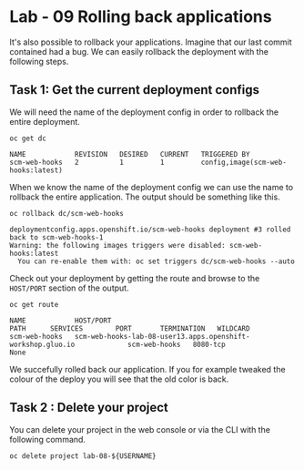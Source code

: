 # Lab - 09 Rolling back applications

It's also possible to rollback your applications. Imagine that our last commit
contained had a bug. We can easily rollback the deployment with the following 
steps.

## Task 1:  Get the current deployment configs

We will need the name of the deployment config in order to rollback the entire
deployment.

```
oc get dc

NAME            REVISION   DESIRED   CURRENT   TRIGGERED BY
scm-web-hooks   2          1         1         config,image(scm-web-hooks:latest)
```

When we know the name of the deployment config we can use the name to rollback 
the entire application. The output should be something like this.

```
oc rollback dc/scm-web-hooks

deploymentconfig.apps.openshift.io/scm-web-hooks deployment #3 rolled back to scm-web-hooks-1
Warning: the following images triggers were disabled: scm-web-hooks:latest
  You can re-enable them with: oc set triggers dc/scm-web-hooks --auto
```

Check out your deployment by getting the route and browse to the `HOST/PORT`
section of the output.

```
oc get route

NAME            HOST/PORT                                                     PATH      SERVICES        PORT       TERMINATION   WILDCARD
scm-web-hooks   scm-web-hooks-lab-08-user13.apps.openshift-workshop.gluo.io             scm-web-hooks   8080-tcp                 None
```

We succefully rolled back our application. If you for example tweaked the colour
of the deploy you will see that the old color is back.

## Task 2 : Delete your project

You can delete your project in the web console or via the CLI with the following
command.

```
oc delete project lab-08-${USERNAME}
```